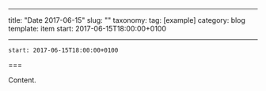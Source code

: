 
---
title: "Date 2017-06-15"
slug: ""
taxonomy:
tag: [example]
category: blog
template: item
start: 2017-06-15T18:00:00+0100

---

``start: 2017-06-15T18:00:00+0100``

===

Content.
